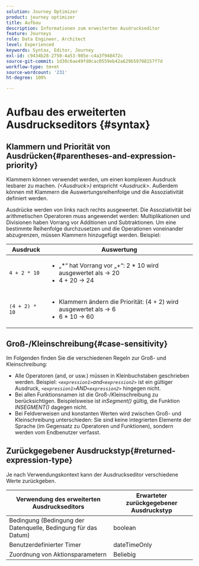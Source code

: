 ```yaml
---
solution: Journey Optimizer
product: journey optimizer
title: Aufbau
description: Informationen zum erweiterten Ausdruckseditor
feature: Journeys
role: Data Engineer, Architect
level: Experienced
keywords: Syntax, Editor, Journey
exl-id: c9434b28-2750-4a53-985e-c4a3f940472c
source-git-commit: 1d30c6ae49fd0cac0559eb42a629b59708157f7d
workflow-type: tm+mt
source-wordcount: '231'
ht-degree: 100%

---
```


# Aufbau des erweiterten Ausdruckseditors {#syntax}

## Klammern und Priorität von Ausdrücken{#parentheses-and-expression-priority}

Klammern können verwendet werden, um einen komplexen Ausdruck lesbarer zu machen. _(&lt;Ausdruck>)_ entspricht _&lt;Ausdruck>_. Außerdem können mit Klammern die Auswertungsreihenfolge und die Assoziativität definiert werden.

Ausdrücke werden von links nach rechts ausgewertet. Die Assoziativität bei arithmetischen Operatoren muss angewendet werden: Multiplikationen und Divisionen haben Vorrang vor Additionen und Subtraktionen. Um eine bestimmte Reihenfolge durchzusetzen und die Operationen voneinander abzugrenzen, müssen Klammern hinzugefügt werden. Beispiel:

<!--```5 + 2 * 10 = 25, and (5 + 2) * 10 = 70```-->

| Ausdruck | Auswertung |
|--- |--- |
| `4 + 2 * 10` | <ul><li>„*“ hat Vorrang vor „+“: 2 * 10 wird ausgewertet als → 20</li><li>4 + 20 → 24</li></ul> |
| `(4 + 2) * 10` | <ul><li>Klammern ändern die Priorität: (4 + 2) wird ausgewertet als → 6</li><li> 6 * 10 → 60</li></ul> |

## Groß-/Kleinschreibung{#case-sensitivity}

Im Folgenden finden Sie die verschiedenen Regeln zur Groß- und Kleinschreibung:

* Alle Operatoren (and, or usw.) müssen in Kleinbuchstaben geschrieben werden. Beispiel: _`<expression1>`and`<expression2>`_ ist ein gültiger Ausdruck, _`<expression1>`AND`<expression2>`_ hingegen nicht.
* Bei allen Funktionsnamen ist die Groß-/Kleinschreibung zu berücksichtigen. Beispielsweise ist _inSegment()_ gültig, die Funktion _INSEGMENT()_ dagegen nicht.
* Bei Feldverweisen und konstanten Werten wird zwischen Groß- und Kleinschreibung unterschieden: Sie sind keine integrierten Elemente der Sprache (im Gegensatz zu Operatoren und Funktionen), sondern werden vom Endbenutzer verfasst.

## Zurückgegebener Ausdruckstyp{#returned-expression-type}

Je nach Verwendungskontext kann der Ausdruckseditor verschiedene Werte zurückgeben.

| Verwendung des erweiterten Ausdruckseditors | Erwarteter zurückgegebener Ausdruckstyp |
|--- |--- |
| Bedingung (Bedingung der Datenquelle, Bedingung für das Datum) | boolean |
| Benutzerdefinierter Timer | dateTimeOnly |
| Zuordnung von Aktionsparametern | Beliebig |
